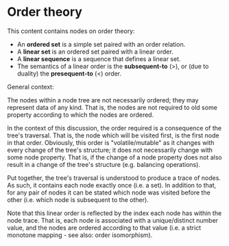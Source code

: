 
<!-- ======================================================================= -->
# Order theory

This content contains nodes on order theory:

* An **ordered set** is a simple set paired with an order relation.
* A **linear set** is an ordered set paired with a linear order.
* A **linear sequence** is a sequence that defines a linear set.
* The semantics of a linear order is the **subsequent-to** (>),
  or (due to duality) the **presequent-to** (<) order.

General context:

The nodes within a node tree are not necessarily ordered; they may represent
data of any kind. That is, the nodes are not required to old some property
according to which the nodes are ordered.

In the context of this discussion, the order required is a consequence of the
tree's traversal. That is, the node which will be visited first, is the first
node in that order. Obviously, this order is "volatile/mutable" as it changes
with every change of the tree's structure; it does not necessarily change with
some node property. That is, if the change of a node property does not also
result in a change of the tree's structure (e.g. balancing operations).

Put together, the tree's traversal is understood to produce a trace of nodes.
As such, it contains each node exactly once (i.e. a set). In addition to that,
for any pair of nodes it can be stated which node was visited before the other
(i.e. which node is subsequent to the other).

Note that this linear order is reflected by the index each node has within
the node trace. That is, each node is associated with a unique/distinct number
value, and the nodes are ordered according to that value (i.e. a strict
monotone mapping - see also: order isomorphism).

